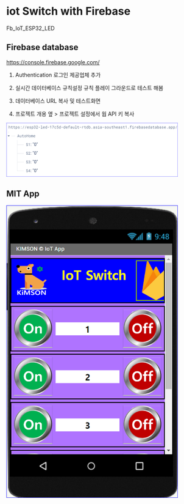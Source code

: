 # iot Switch with Firebase

Fb_IoT_ESP32_LED

## Firebase database 

https://console.firebase.google.com/

1. Authentication
로그인 제공업체 추가

2. 실시간 데이터베이스 규칙설정
규칙 플레이 그라운드로 테스트 해봄

3. 데이터베이스 URL 복사 및 테스트화면
4. 프로젝트 개용 옆 > 프로젝트 설정에서 웝 API 키 복사 

<img src="https://github.com/copaland/ESP32_PROJECTS/blob/main/Fb_IoT_ESP32_LED/firebase-d0.png" width="450px"></img><br/>


## MIT App

<img src="https://github.com/copaland/ESP32_PROJECTS/blob/main/Fb_IoT_ESP32_LED/firebase-0.png" width="450px" height="auto"></img><br/>

